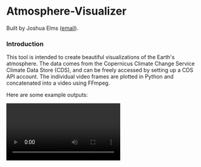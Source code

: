 # Atmosphere-Visualizer
Built by Joshua Elms ([email](joshua.elms111@gmail.com)).


### Introduction
This tool is intended to create beautiful visualizations of the Earth's atmosphere. The data comes from the Copernicus Climate Change Service Climate Data Store (CDS), and can be freely accessed by setting up a CDS API account. The individual video frames are plotted in Python and concatenated into a video using FFmpeg.

Here are some example outputs:

![july2023wind500](assets/july2023wind500.mp4)

